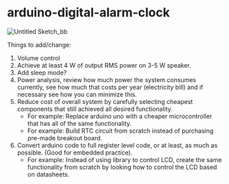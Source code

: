 # arduino-digital-alarm-clock
![Untitled Sketch_bb](https://github.com/visnjicm/arduino-digital-alarm-clock/assets/126916558/180d9295-7432-49b9-831c-bed49820a357)

Things to add/change:
1. Volume control
2. Achieve at least 4 W of output RMS power on 3-5 W speaker.
3. Add sleep mode?
4. Power analysis, review how much power the system consumes currently, see how much that costs per year (electricity bill) and if necessary see how you can minimize this.
5. Reduce cost of overall system by carefully selecting cheapest components that still achieved all desired functionality.
   - For example: Replace arduino uno with a cheaper microcontroller that has all of the same functionality.
   - For example: Build RTC circuit from scratch instead of purchasing pre-made breakout board.
6. Convert arduino code to full register level code, or at least, as much as possible. (Good for embedded practice).
   - For example: Instead of using library to control LCD, create the same functionality from scratch by looking how to control     the LCD based on datasheets.
